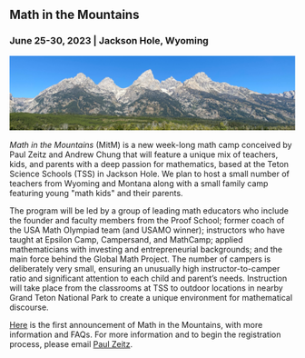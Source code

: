 <h2> Math in the Mountains</h2>

<h3> June 25-30, 2023 | Jackson Hole, Wyoming</h3>

<img src="/MitM/tetons.png" > 

*Math in the Mountains* (MitM) is a new week-long math camp conceived by Paul Zeitz and Andrew Chung that will feature a unique mix of teachers, kids, and parents with a deep passion for mathematics, based at the Teton Science Schools (TSS) in Jackson Hole.  We plan to host a small number of teachers from Wyoming and Montana along with a small family camp featuring  young "math kids" and their parents.

The program will be led by a group of leading math educators who include the founder and faculty members from the Proof School; former coach of the USA Math Olympiad team (and USAMO winner); instructors who have taught at Epsilon Camp, Campersand, and MathCamp; applied mathematicians with investing and entrepreneurial backgrounds; and the main force behind the Global Math Project.  The number of campers is deliberately very small, ensuring an unusually high instructor-to-camper ratio and significant attention to each child and parent’s needs.  Instruction will take place from the classrooms at TSS to outdoor locations in nearby Grand Teton National Park to create a unique environment for mathematical discourse.

[Here](MitM/MitM-announcement230424pdf) is the first announcement of Math in the Mountains, with more information and FAQs. For more information and to begin the registration process, please email [Paul Zeitz](mailto:zeitzp@usfca.edu). 

